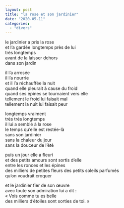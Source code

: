 ```yaml
---
layout: post
title: "la rose et son jardinier"
date: "2020-05-11"
categories:
  - "divers"
---
```


le jardinier a pris la rose  
et l’a gardée longtemps près de lui  
très longtemps  
avant de la laisser dehors  
dans son jardin

il l’a arrosée  
il l’a nourrie  
et il l’a réchauffée la nuit  
quand elle pleurait à cause du froid  
quand ses épines se tournaient vers elle  
tellement le froid lui faisait mal  
tellement la nuit lui faisait peur

longtemps vraiment  
très très longtemps  
il lui a semblé à la rose  
le temps qu’elle est restée-là  
sans son jardinier  
sans la chaleur du jour  
sans la douceur de l’été

puis un jour elle a fleuri  
et des petits amours sont sortis d’elle  
entre les ronces et les épines  
des milliers de petites fleurs
des petits soleils parfumés  
qu’on voudrait croquer

et le jardinier fier de son œuvre  
avec toute son admiration lui a dit :  
« Vois comme tu es belle  
des milliers d’étoiles sont sorties de toi. »
